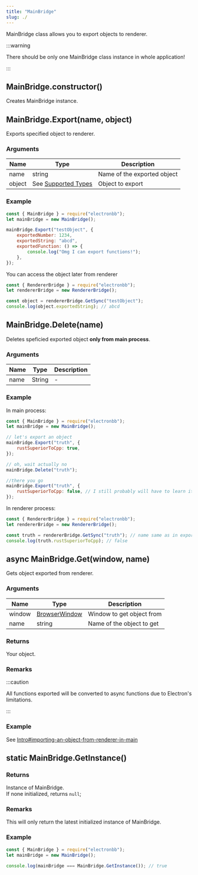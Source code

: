 ```yaml
---
title: "MainBridge"
slug: ./
---
```


MainBridge class allows you to export objects to renderer.

:::warning

There should be only one MainBridge class instance in whole application!

:::

## MainBridge.constructor()

Creates MainBridge instance.

## MainBridge.Export(name, object)

Exports specified object to renderer.

### Arguments

| Name   | Type                                     | Description                 |
| ------ | ---------------------------------------- | --------------------------- |
| name   | string                                   | Name of the exported object |
| object | See [Supported Types](../SupportedTypes) | Object to export            |

### Example

```js showLineNumbers
const { MainBridge } = require("electronbb");
let mainBridge = new MainBridge();

mainBridge.Export("testObject", {
    exportedNumber: 1234,
    exportedString: "abcd",
    exportedFunction: () => {
        console.log("Omg I can export functions!");
    },
});
```

You can access the object later from renderer

```js showLineNumbers
const { RendererBridge } = require("electronbb");
let rendererBridge = new RendererBridge();

const object = rendererBridge.GetSync("testObject");
console.log(object.exportedString); // abcd
```

## MainBridge.Delete(name)

Deletes speficied exported object **only from main process**.

### Arguments

| Name | Type   | Description |
| ---- | ------ | ----------- |
| name | String | -           |

### Example

In main process:

```js showLineNumbers
const { MainBridge } = require("electronbb");
let mainBridge = new MainBridge();

// let's export an object
mainBridge.Export("truth", {
    rustSuperiorToCpp: true,
});

// oh, wait actually no
mainBridge.Delete("truth");

//there you go
mainBridge.Export("truth", {
    rustSuperiorToCpp: false, // I still probably will have to learn it, like I tried learning Rust like 3 fcking times and it's just so hard, someone plz help me
});
```

In renderer process:

```js showLineNumbers
const { RendererBridge } = require("electronbb");
let rendererBridge = new RendererBridge();

const truth = rendererBridge.GetSync("truth"); // name same as in export
console.log(truth.rustSuperiorToCpp); // false
```

## async MainBridge.Get(window, name)

Gets object exported from renderer.

### Arguments

| Name   | Type                                                                       | Description               |
| ------ | -------------------------------------------------------------------------- | ------------------------- |
| window | [BrowserWindow](https://www.electronjs.org/docs/latest/api/browser-window) | Window to get object from |
| name   | string                                                                     | Name of the object to get |

### Returns

Your object.

### Remarks

:::caution

All functions exported will be converted to async functions due to Electron's limitations.

:::

### Example

See [Intro#importing-an-object-from-renderer-in-main](../../Intro#importing-an-object-from-renderer-in-main)

## static MainBridge.GetInstance()

### Returns

Instance of MainBridge.  
If none initialized, returns `null`;

### Remarks

This will only return the latest initialized instance of MainBridge.

### Example

```js
const { MainBridge } = require("electronbb");
let mainBridge = new MainBridge();

console.log(mainBridge === MainBridge.GetInstance()); // true
```

